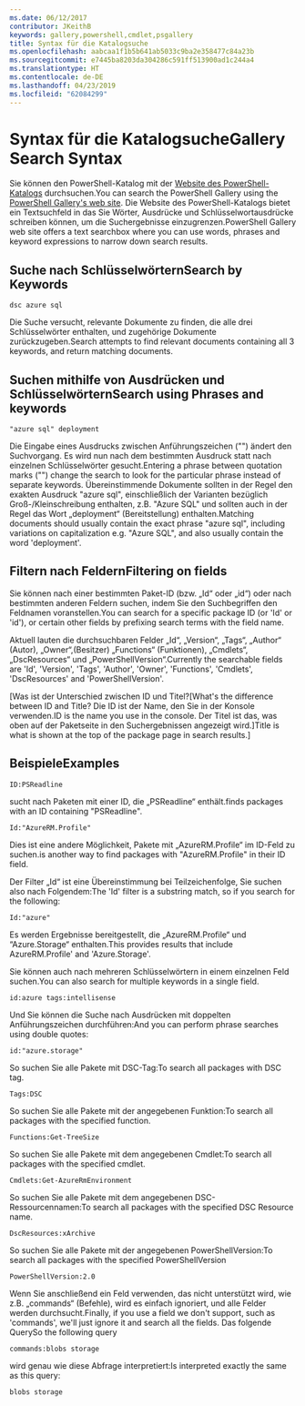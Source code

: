 ```yaml
---
ms.date: 06/12/2017
contributor: JKeithB
keywords: gallery,powershell,cmdlet,psgallery
title: Syntax für die Katalogsuche
ms.openlocfilehash: aabcaa1f1b5b641ab5033c9ba2e358477c84a23b
ms.sourcegitcommit: e7445ba8203da304286c591ff513900ad1c244a4
ms.translationtype: HT
ms.contentlocale: de-DE
ms.lasthandoff: 04/23/2019
ms.locfileid: "62084299"
---
```

# <a name="gallery-search-syntax"></a><span data-ttu-id="e223b-103">Syntax für die Katalogsuche</span><span class="sxs-lookup"><span data-stu-id="e223b-103">Gallery Search Syntax</span></span>

<span data-ttu-id="e223b-104">Sie können den PowerShell-Katalog mit der [Website des PowerShell-Katalogs](https://www.powershellgallery.com/) durchsuchen.</span><span class="sxs-lookup"><span data-stu-id="e223b-104">You can search the PowerShell Gallery using the [PowerShell Gallery's web site](https://www.powershellgallery.com/).</span></span>
<span data-ttu-id="e223b-105">Die Website des PowerShell-Katalogs bietet ein Textsuchfeld in das Sie Wörter, Ausdrücke und Schlüsselwortausdrücke schreiben können, um die Suchergebnisse einzugrenzen.</span><span class="sxs-lookup"><span data-stu-id="e223b-105">PowerShell Gallery web site offers a text searchbox where you can use words, phrases and keyword expressions to narrow down search results.</span></span>

## <a name="search-by-keywords"></a><span data-ttu-id="e223b-106">Suche nach Schlüsselwörtern</span><span class="sxs-lookup"><span data-stu-id="e223b-106">Search by Keywords</span></span>

    dsc azure sql

<span data-ttu-id="e223b-107">Die Suche versucht, relevante Dokumente zu finden, die alle drei Schlüsselwörter enthalten, und zugehörige Dokumente zurückzugeben.</span><span class="sxs-lookup"><span data-stu-id="e223b-107">Search attempts to find relevant documents containing all 3 keywords, and return matching documents.</span></span>

## <a name="search-using-phrases-and-keywords"></a><span data-ttu-id="e223b-108">Suchen mithilfe von Ausdrücken und Schlüsselwörtern</span><span class="sxs-lookup"><span data-stu-id="e223b-108">Search using Phrases and keywords</span></span>

    "azure sql" deployment

<span data-ttu-id="e223b-109">Die Eingabe eines Ausdrucks zwischen Anführungszeichen ("") ändert den Suchvorgang. Es wird nun nach dem bestimmten Ausdruck statt nach einzelnen Schlüsselwörter gesucht.</span><span class="sxs-lookup"><span data-stu-id="e223b-109">Entering a phrase between quotation marks ("") change the search to look for the particular phrase instead of separate keywords.</span></span>
<span data-ttu-id="e223b-110">Übereinstimmende Dokumente sollten in der Regel den exakten Ausdruck "azure sql", einschließlich der Varianten bezüglich Groß-/Kleinschreibung enthalten, z.B. "Azure SQL" und sollten auch in der Regel das Wort „deployment“ (Bereitstellung) enthalten.</span><span class="sxs-lookup"><span data-stu-id="e223b-110">Matching documents should usually contain the exact phrase "azure sql", including variations on capitalization e.g. "Azure SQL", and also usually contain the word 'deployment'.</span></span>

## <a name="filtering-on-fields"></a><span data-ttu-id="e223b-111">Filtern nach Feldern</span><span class="sxs-lookup"><span data-stu-id="e223b-111">Filtering on fields</span></span>

<span data-ttu-id="e223b-112">Sie können nach einer bestimmten Paket-ID (bzw. „Id“ oder „id“) oder nach bestimmten anderen Feldern suchen, indem Sie den Suchbegriffen den Feldnamen voranstellen.</span><span class="sxs-lookup"><span data-stu-id="e223b-112">You can search for a specific package ID (or 'Id' or 'id'), or certain other fields by prefixing search terms with the field name.</span></span>

<span data-ttu-id="e223b-113">Aktuell lauten die durchsuchbaren Felder „Id“, „Version“, „Tags“, „Author“ (Autor), „Owner“,(Besitzer) „Functions“ (Funktionen), „Cmdlets“, „DscResources“ und „PowerShellVersion“.</span><span class="sxs-lookup"><span data-stu-id="e223b-113">Currently the searchable fields are 'Id', 'Version', 'Tags', 'Author', 'Owner', 'Functions', 'Cmdlets', 'DscResources' and 'PowerShellVersion'.</span></span>

<span data-ttu-id="e223b-114">[Was ist der Unterschied zwischen ID und Titel?</span><span class="sxs-lookup"><span data-stu-id="e223b-114">[What's the difference between ID and Title?</span></span> <span data-ttu-id="e223b-115">Die ID ist der Name, den Sie in der Konsole verwenden.</span><span class="sxs-lookup"><span data-stu-id="e223b-115">ID is the name you use in the console.</span></span> <span data-ttu-id="e223b-116">Der Titel ist das, was oben auf der Paketseite in den Suchergebnissen angezeigt wird.]</span><span class="sxs-lookup"><span data-stu-id="e223b-116">Title is what is shown at the top of the package page in search results.]</span></span>

## <a name="examples"></a><span data-ttu-id="e223b-117">Beispiele</span><span class="sxs-lookup"><span data-stu-id="e223b-117">Examples</span></span>

    ID:PSReadline
    
<span data-ttu-id="e223b-118">sucht nach Paketen mit einer ID, die „PSReadline“ enthält.</span><span class="sxs-lookup"><span data-stu-id="e223b-118">finds packages with an ID containing "PSReadline".</span></span>

    Id:"AzureRM.Profile"

<span data-ttu-id="e223b-119">Dies ist eine andere Möglichkeit, Pakete mit „AzureRM.Profile“ im ID-Feld zu suchen.</span><span class="sxs-lookup"><span data-stu-id="e223b-119">is another way to find packages with "AzureRM.Profile" in their ID field.</span></span>

<span data-ttu-id="e223b-120">Der Filter „Id“ ist eine Übereinstimmung bei Teilzeichenfolge, Sie suchen also nach Folgendem:</span><span class="sxs-lookup"><span data-stu-id="e223b-120">The 'Id' filter is a substring match, so if you search for the following:</span></span>

    Id:"azure"

<span data-ttu-id="e223b-121">Es werden Ergebnisse bereitgestellt, die „AzureRM.Profile“ und “Azure.Storage“ enthalten.</span><span class="sxs-lookup"><span data-stu-id="e223b-121">This provides results that include AzureRM.Profile' and 'Azure.Storage'.</span></span>

<span data-ttu-id="e223b-122">Sie können auch nach mehreren Schlüsselwörtern in einem einzelnen Feld suchen.</span><span class="sxs-lookup"><span data-stu-id="e223b-122">You can also search for multiple keywords in a single field.</span></span> 

    id:azure tags:intellisense

<span data-ttu-id="e223b-123">Und Sie können die Suche nach Ausdrücken mit doppelten Anführungszeichen durchführen:</span><span class="sxs-lookup"><span data-stu-id="e223b-123">And you can perform phrase searches using double quotes:</span></span>

    id:"azure.storage"

<span data-ttu-id="e223b-124">So suchen Sie alle Pakete mit DSC-Tag:</span><span class="sxs-lookup"><span data-stu-id="e223b-124">To search all packages with DSC tag.</span></span>

    Tags:DSC

<span data-ttu-id="e223b-125">So suchen Sie alle Pakete mit der angegebenen Funktion:</span><span class="sxs-lookup"><span data-stu-id="e223b-125">To search all packages with the specified function.</span></span>

    Functions:Get-TreeSize

<span data-ttu-id="e223b-126">So suchen Sie alle Pakete mit dem angegebenen Cmdlet:</span><span class="sxs-lookup"><span data-stu-id="e223b-126">To search all packages with the specified cmdlet.</span></span>

    Cmdlets:Get-AzureRmEnvironment

<span data-ttu-id="e223b-127">So suchen Sie alle Pakete mit dem angegebenen DSC-Ressourcennamen:</span><span class="sxs-lookup"><span data-stu-id="e223b-127">To search all packages with the specified DSC Resource name.</span></span>

    DscResources:xArchive

<span data-ttu-id="e223b-128">So suchen Sie alle Pakete mit der angegebenen PowerShellVersion:</span><span class="sxs-lookup"><span data-stu-id="e223b-128">To search all packages with the specified PowerShellVersion</span></span>

    PowerShellVersion:2.0

<span data-ttu-id="e223b-129">Wenn Sie anschließend ein Feld verwenden, das nicht unterstützt wird, wie z.B. „commands“ (Befehle), wird es einfach ignoriert, und alle Felder werden durchsucht.</span><span class="sxs-lookup"><span data-stu-id="e223b-129">Finally, if you use a field we don't support, such as 'commands', we'll just ignore it and search all the fields.</span></span> <span data-ttu-id="e223b-130">Das folgende Query</span><span class="sxs-lookup"><span data-stu-id="e223b-130">So the following query</span></span>

    commands:blobs storage

<span data-ttu-id="e223b-131">wird genau wie diese Abfrage interpretiert:</span><span class="sxs-lookup"><span data-stu-id="e223b-131">Is interpreted exactly the same as this query:</span></span>

    blobs storage
